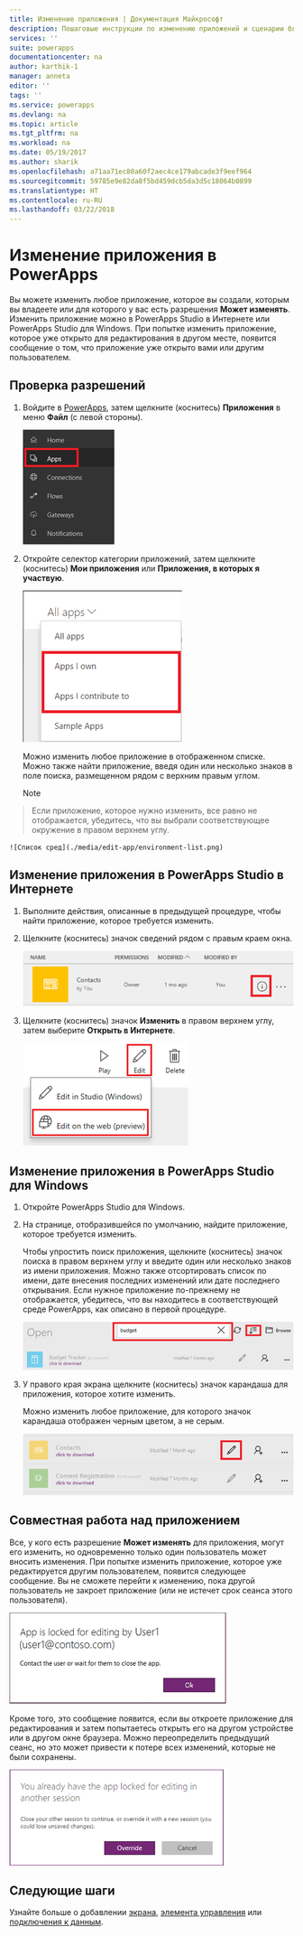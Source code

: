 ```yaml
---
title: Изменение приложения | Документация Майкрософт
description: Пошаговые инструкции по изменению приложений и сценарии блокировки сеансов.
services: ''
suite: powerapps
documentationcenter: na
author: karthik-1
manager: anneta
editor: ''
tags: ''
ms.service: powerapps
ms.devlang: na
ms.topic: article
ms.tgt_pltfrm: na
ms.workload: na
ms.date: 05/19/2017
ms.author: sharik
ms.openlocfilehash: a71aa71ec80a60f2aec4ce179abcade3f9eef964
ms.sourcegitcommit: 59785e9e82da8f5bd459dcb5da3d5c18064b0899
ms.translationtype: HT
ms.contentlocale: ru-RU
ms.lasthandoff: 03/22/2018
---
```

# <a name="edit-an-app-in-powerapps"></a>Изменение приложения в PowerApps
Вы можете изменить любое приложение, которое вы создали, которым вы владеете или для которого у вас есть разрешения **Может изменять**. Изменить приложение можно в PowerApps Studio в Интернете или PowerApps Studio для Windows. При попытке изменить приложение, которое уже открыто для редактирования в другом месте, появится сообщение о том, что приложение уже открыто вами или другим пользователем.

## <a name="verify-your-permissions"></a>Проверка разрешений
1. Войдите в [PowerApps](https://web.powerapps.com), затем щелкните (коснитесь) **Приложения** в меню **Файл** (с левой стороны).
   
    ![Пункт "Приложения" в меню "Файл"](./media/edit-app/file-apps.png)
2. Откройте селектор категории приложений, затем щелкните (коснитесь) **Мои приложения** или **Приложения, в которых я участвую**.
   
    ![Селектор категории приложений](./media/edit-app/app-category.png)
   
    Можно изменить любое приложение в отображенном списке. Можно также найти приложение, введя один или несколько знаков в поле поиска, размещенном рядом с верхним правым углом.
   
    > [!NOTE]
> Если приложение, которое нужно изменить, все равно не отображается, убедитесь, что вы выбрали соответствующее окружение в правом верхнем углу.
   
    ![Список сред](./media/edit-app/environment-list.png)

## <a name="edit-an-app-in-powerapps-studio-for-web"></a>Изменение приложения в PowerApps Studio в Интернете
1. Выполните действия, описанные в предыдущей процедуре, чтобы найти приложение, которое требуется изменить.
2. Щелкните (коснитесь) значок сведений рядом с правым краем окна.
   
    ![Значок сведений](./media/edit-app/app-edit.png)
3. Щелкните (коснитесь) значок **Изменить** в правом верхнем углу, затем выберите **Открыть в Интернете**.
   
    ![Значок "Изменить"](./media/edit-app/edit-icon.png)

## <a name="edit-an-app-in-powerapps-studio-for-windows"></a>Изменение приложения в PowerApps Studio для Windows
1. Откройте PowerApps Studio для Windows.
2. На странице, отобразившейся по умолчанию, найдите приложение, которое требуется изменить.
   
    Чтобы упростить поиск приложения, щелкните (коснитесь) значок поиска в правом верхнем углу и введите один или несколько знаков из имени приложения. Можно также отсортировать список по имени, дате внесения последних изменений или дате последнего открывания. Если нужное приложение по-прежнему не отображается, убедитесь, что вы находитесь в соответствующей среде PowerApps, как описано в первой процедуре.
   
    ![](./media/edit-app/sort-filter.png)
3. У правого края экрана щелкните (коснитесь) значок карандаша для приложения, которое хотите изменить.
   
    Можно изменить любое приложение, для которого значок карандаша отображен черным цветом, а не серым.
   
    ![](./media/edit-app/app-editstudio.png)

## <a name="collaborate-on-an-app"></a>Совместная работа над приложением
Все, у кого есть разрешение **Может изменять** для приложения, могут его изменить, но одновременно только один пользователь может вносить изменения. При попытке изменить приложение, которое уже редактируется другим пользователем, появится следующее сообщение. Вы не сможете перейти к изменению, пока другой пользователь не закроет приложение (или не истечет срок сеанса этого пользователя).

![](./media/edit-app/applock-otheruser.png)

Кроме того, это сообщение появится, если вы откроете приложение для редактирования и затем попытаетесь открыть его на другом устройстве или в другом окне браузера. Можно переопределить предыдущий сеанс, но это может привести к потере всех изменений, которые не были сохранены.

![](./media/edit-app/applock-selfuser.png)

## <a name="next-steps"></a>Следующие шаги
Узнайте больше о добавлении [экрана](add-screen-context-variables.md), [элемента управления](add-configure-controls.md) или [подключения к данным](add-data-connection.md).

